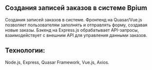 
## **Создания записей заказов в системе Bpium**

Создания записей заказов в системе.
Фронтенд на Quasar/Vue.js позволяет пользователям заполнять и отправлять форму, создавая новые заказы.
Бэкенд на Express.js обрабатывает API-запросы, взаимодействует с внешним API для управления данными заказов.

## **Технологии**:

Node.js, Express, Quasar Framework, Vue.js, Axios.

